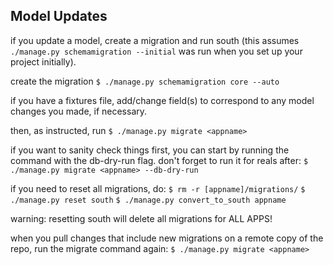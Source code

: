 ## Model Updates

if you update a model, create a migration and run south (this assumes
`./manage.py schemamigration --initial` was run when you set up your project
initially).

create the migration
`$ ./manage.py schemamigration core --auto`

if you have a fixtures file, add/change field(s) to correspond to any model
changes you made, if necessary. 

then, as instructed, run
`$ ./manage.py migrate <appname>`

if you want to sanity check things first, you can start by running the command
with the db-dry-run flag. don't forget to run it for reals after:
`$ ./manage.py migrate <appname> --db-dry-run`

if you need to reset all migrations, do:
`$ rm -r [appname]/migrations/`
`$ ./manage.py reset south`
`$ ./manage.py convert_to_south appname`

warning: resetting south will delete all migrations for ALL APPS!

when you pull changes that include new migrations on a remote copy of the repo, run the migrate command again:
`$ ./manage.py migrate <appname>`



